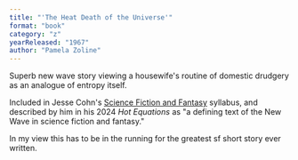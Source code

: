 ```yaml
---
title: "'The Heat Death of the Universe'"
format: "book"
category: "z"
yearReleased: "1967"
author: "Pamela Zoline"
---
```

Superb new wave story viewing a housewife's routine of domestic drudgery as an analogue of entropy itself.

Included in Jesse Cohn's <a href="https://www.academia.edu/1735622/Science_Fiction_and_Fantasy_ENGL_373_?auto=download">Science Fiction and Fantasy</a> syllabus, and described by him in his 2024 _Hot Equations_ as "a defining text of the New Wave in science fiction and fantasy."

In my view this has to be in the running for the greatest sf short story ever written.
